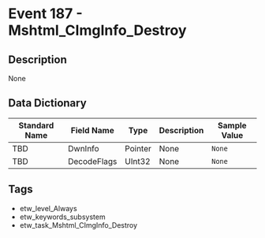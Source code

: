 # Event 187 - Mshtml_CImgInfo_Destroy

## Description
None

## Data Dictionary
|Standard Name|Field Name|Type|Description|Sample Value|
|---|---|---|---|---|
|TBD|DwnInfo|Pointer|None|`None`|
|TBD|DecodeFlags|UInt32|None|`None`|

## Tags
* etw_level_Always
* etw_keywords_subsystem
* etw_task_Mshtml_CImgInfo_Destroy